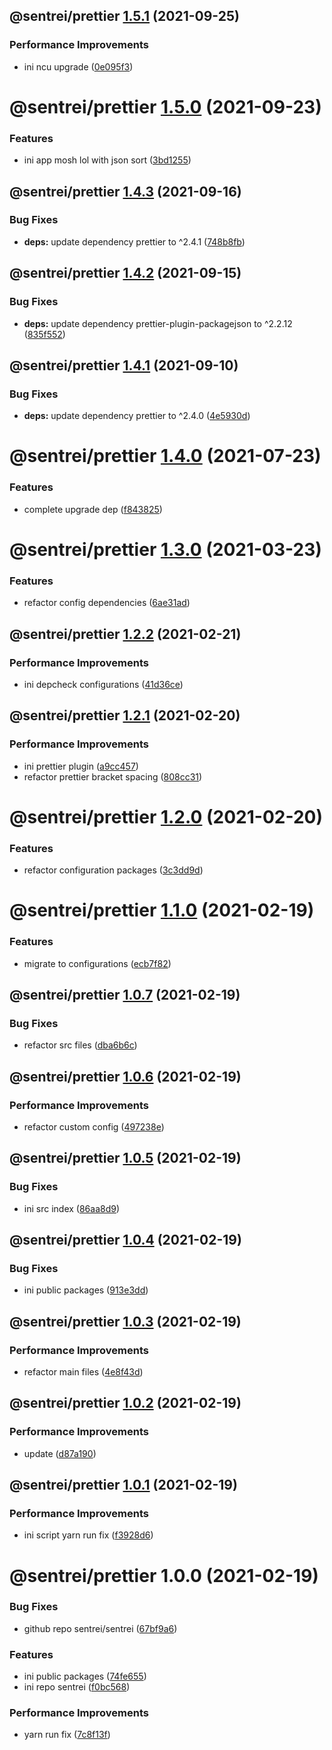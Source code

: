 ## @sentrei/prettier [1.5.1](https://github.com/sentrei/sentrei/compare/@sentrei/prettier@1.5.0...@sentrei/prettier@1.5.1) (2021-09-25)

### Performance Improvements

- ini ncu upgrade ([0e095f3](https://github.com/sentrei/sentrei/commit/0e095f3d4bf216f7cf9955629fbb469a4f1ee43d))

# @sentrei/prettier [1.5.0](https://github.com/sentrei/sentrei/compare/@sentrei/prettier@1.4.3...@sentrei/prettier@1.5.0) (2021-09-23)

### Features

- ini app mosh lol with json sort ([3bd1255](https://github.com/sentrei/sentrei/commit/3bd12550f6f1a2be250c0497c665e79e9d1ecd88))

## @sentrei/prettier [1.4.3](https://github.com/sentrei/sentrei/compare/@sentrei/prettier@1.4.2...@sentrei/prettier@1.4.3) (2021-09-16)

### Bug Fixes

- **deps:** update dependency prettier to ^2.4.1 ([748b8fb](https://github.com/sentrei/sentrei/commit/748b8fb1fe0551bcb94bd9e04da7a1dca5e252d3))

## @sentrei/prettier [1.4.2](https://github.com/sentrei/sentrei/compare/@sentrei/prettier@1.4.1...@sentrei/prettier@1.4.2) (2021-09-15)

### Bug Fixes

- **deps:** update dependency prettier-plugin-packagejson to ^2.2.12 ([835f552](https://github.com/sentrei/sentrei/commit/835f552a2eebb97bb88cf7dc37b8237da31bc603))

## @sentrei/prettier [1.4.1](https://github.com/sentrei/sentrei/compare/@sentrei/prettier@1.4.0...@sentrei/prettier@1.4.1) (2021-09-10)

### Bug Fixes

- **deps:** update dependency prettier to ^2.4.0 ([4e5930d](https://github.com/sentrei/sentrei/commit/4e5930df38f8291110dcecd70ffe56e6a8c951c6))

# @sentrei/prettier [1.4.0](https://github.com/sentrei/sentrei/compare/@sentrei/prettier@1.3.0...@sentrei/prettier@1.4.0) (2021-07-23)

### Features

- complete upgrade dep ([f843825](https://github.com/sentrei/sentrei/commit/f843825ba6ddf30744d72ae2c4abbd670dcb16b0))

# @sentrei/prettier [1.3.0](https://github.com/sentrei/sentrei/compare/@sentrei/prettier@1.2.2...@sentrei/prettier@1.3.0) (2021-03-23)

### Features

- refactor config dependencies ([6ae31ad](https://github.com/sentrei/sentrei/commit/6ae31ad76459cf2a524046b7dd467d54b565a0b3))

## @sentrei/prettier [1.2.2](https://github.com/sentrei/sentrei/compare/@sentrei/prettier@1.2.1...@sentrei/prettier@1.2.2) (2021-02-21)

### Performance Improvements

- ini depcheck configurations ([41d36ce](https://github.com/sentrei/sentrei/commit/41d36cef0459229e366d8d99bda9c0dfdac80ab0))

## @sentrei/prettier [1.2.1](https://github.com/sentrei/sentrei/compare/@sentrei/prettier@1.2.0...@sentrei/prettier@1.2.1) (2021-02-20)

### Performance Improvements

- ini prettier plugin ([a9cc457](https://github.com/sentrei/sentrei/commit/a9cc4579d612f9c0670d725eedda41d29335bf07))
- refactor prettier bracket spacing ([808cc31](https://github.com/sentrei/sentrei/commit/808cc318c2c88270ca2119da4a8bb898161a6a4b))

# @sentrei/prettier [1.2.0](https://github.com/sentrei/sentrei/compare/@sentrei/prettier@1.1.0...@sentrei/prettier@1.2.0) (2021-02-20)

### Features

- refactor configuration packages ([3c3dd9d](https://github.com/sentrei/sentrei/commit/3c3dd9d809869706bfc91615d1b26edbe442a4ac))

# @sentrei/prettier [1.1.0](https://github.com/sentrei/sentrei/compare/@sentrei/prettier@1.0.7...@sentrei/prettier@1.1.0) (2021-02-19)

### Features

- migrate to configurations ([ecb7f82](https://github.com/sentrei/sentrei/commit/ecb7f82fa072f4e8309ec3658af7b519f57221f6))

## @sentrei/prettier [1.0.7](https://github.com/sentrei/sentrei/compare/@sentrei/prettier@1.0.6...@sentrei/prettier@1.0.7) (2021-02-19)

### Bug Fixes

- refactor src files ([dba6b6c](https://github.com/sentrei/sentrei/commit/dba6b6c112ed1beff8b21ad775746b4ee0566f8a))

## @sentrei/prettier [1.0.6](https://github.com/sentrei/sentrei/compare/@sentrei/prettier@1.0.5...@sentrei/prettier@1.0.6) (2021-02-19)

### Performance Improvements

- refactor custom config ([497238e](https://github.com/sentrei/sentrei/commit/497238e425fb0fb042f078c0fcf57c5d219bf1cf))

## @sentrei/prettier [1.0.5](https://github.com/sentrei/sentrei/compare/@sentrei/prettier@1.0.4...@sentrei/prettier@1.0.5) (2021-02-19)

### Bug Fixes

- ini src index ([86aa8d9](https://github.com/sentrei/sentrei/commit/86aa8d9d84b609146df65af753ca2f24870fda6e))

## @sentrei/prettier [1.0.4](https://github.com/sentrei/sentrei/compare/@sentrei/prettier@1.0.3...@sentrei/prettier@1.0.4) (2021-02-19)

### Bug Fixes

- ini public packages ([913e3dd](https://github.com/sentrei/sentrei/commit/913e3dd2432e8d3ed6b4cd019300c313620505b3))

## @sentrei/prettier [1.0.3](https://github.com/sentrei/sentrei/compare/@sentrei/prettier@1.0.2...@sentrei/prettier@1.0.3) (2021-02-19)

### Performance Improvements

- refactor main files ([4e8f43d](https://github.com/sentrei/sentrei/commit/4e8f43dbef81b79ce52b0813a4f247023982aa85))

## @sentrei/prettier [1.0.2](https://github.com/sentrei/sentrei/compare/@sentrei/prettier@1.0.1...@sentrei/prettier@1.0.2) (2021-02-19)

### Performance Improvements

- update ([d87a190](https://github.com/sentrei/sentrei/commit/d87a19007098910ecd31f800de17ce2698b03ebd))

## @sentrei/prettier [1.0.1](https://github.com/sentrei/sentrei/compare/@sentrei/prettier@1.0.0...@sentrei/prettier@1.0.1) (2021-02-19)

### Performance Improvements

- ini script yarn run fix ([f3928d6](https://github.com/sentrei/sentrei/commit/f3928d6d1ee482697bd06e1d9ab17a47358274f5))

# @sentrei/prettier 1.0.0 (2021-02-19)

### Bug Fixes

- github repo sentrei/sentrei ([67bf9a6](https://github.com/sentrei/sentrei/commit/67bf9a6e7c9a938567f1983426b631561e7286d1))

### Features

- ini public packages ([74fe655](https://github.com/sentrei/sentrei/commit/74fe655b534c1aa0f27463d701301fad60ebf350))
- ini repo sentrei ([f0bc568](https://github.com/sentrei/sentrei/commit/f0bc5681e00604407a2c87890bbd48921e6a2ac4))

### Performance Improvements

- yarn run fix ([7c8f13f](https://github.com/sentrei/sentrei/commit/7c8f13f5c39f7a6b62d82361778e051437024dee))

